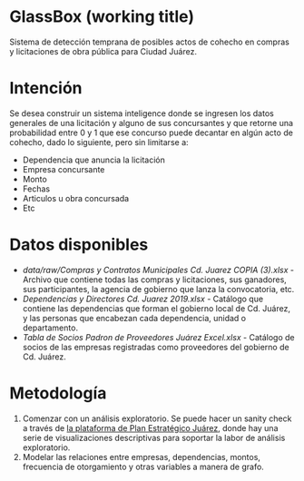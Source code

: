 # GlassBox (working title)
Sistema de detección temprana de posibles actos de cohecho en compras y licitaciones de obra pública para Ciudad Juárez.

# Intención
Se desea construir un sistema inteligence donde se ingresen los datos generales de una licitación y alguno de sus concursantes y que retorne una probabilidad entre 0 y 1 que ese concurso puede decantar en algún acto de cohecho, dado lo siguiente, pero sin limitarse a:
- Dependencia que anuncia la licitación
- Empresa concursante
- Monto
- Fechas
- Articulos u obra concursada
- Etc

# Datos disponibles
- *data/raw/Compras y Contratos Municipales Cd. Juarez COPIA (3).xlsx* - Archivo que contiene todas las compras y licitaciones, sus ganadores, sus participantes, la agencia de gobierno que lanza la convocatoria, etc.
- *Dependencias y Directores Cd. Juarez 2019.xlsx* - Catálogo que contiene las dependencias que forman el gobierno local de Cd. Juárez, y las personas que encabezan cada dependencia, unidad o departamento.
- *Tabla de Socios Padron de Proveedores Juárez Excel.xlsx* - Catálogo de socios de las empresas registradas como proveedores del gobierno de Cd. Juárez.

# Metodología
1. Comenzar con un análisis exploratorio. Se puede hacer un sanity check a través de [la plataforma de Plan Estratégico Juárez](https://planjuarez.org/regidormx-juarez/a-donde-va-tu-dinero/), donde hay una serie de visualizaciones descriptivas para soportar la labor de análisis exploratorio.
2. Modelar las relaciones entre empresas, dependencias, montos, frecuencia de otorgamiento y otras variables a manera de grafo.
